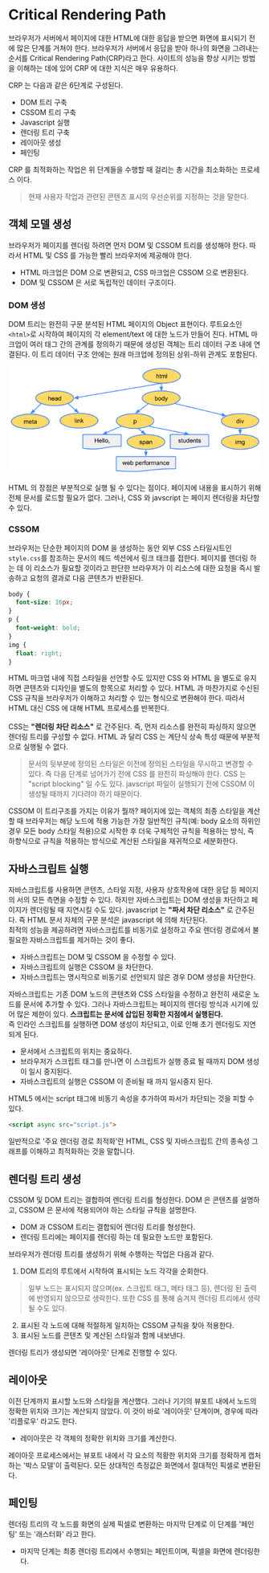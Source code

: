 # Critical Rendering Path
브라우저가 서버에서 페이지에 대한 HTML에 대한 응답을 받으면 화면에 표시되기 전에 많은 단계를 거쳐야 한다.
브라우저가 서버에서 응답을 받아 하나의 화면을 그려내는 순서를 Critical Rendering Path(CRP)라고 한다.
사이트의 성능을 향상 시키는 방법을 이해하는 데에 있어 CRP 에 대한 지식은 매우 유용하다.

CRP 는 다음과 같은 6단계로 구성된다.
- DOM 트리 구축
- CSSOM 트리 구축
- Javascript 실행
- 렌더링 트리 구축
- 레이아웃 생성
- 페인팅

CRP 를 최적화하는 작업은 위 단계들을 수행할 때 걸리는 총 시간을 최소화하는 프로세스 이다.
> 현재 사용자 작업과 관련된 콘텐츠 표시의 우선순위를 지정하는 것을 말한다.


## 객체 모델 생성
브라우저가 페이지를 렌더링 하려면 먼저 DOM 및 CSSOM 트리를 생성해야 한다. 따라서 HTML 및 CSS 를 가능한 빨리 브라우저에 제공해야 한다.<br>
- HTML 마크업은 DOM 으로 변환되고, CSS 마크업은 CSSOM 으로 변환된다.
- DOM 및 CSSOM 은 서로 독립적인 데이터 구조이다.

### DOM 생성
DOM 트리는 완전히 구문 분석된 HTML 페이지의 Object 표현이다. 루트요소인 `<html>`로 시작하여 페이지의 각 element/text 에 대한 노드가 
만들어 진다. 
HTML 마크업이 여러 태그 간의 관계를 정의하기 때문에 생성된 객체는 트리 데이터 구조 내에 연결된다. 
이 트리 데이터 구조 안에는 원래 마크업에 정의된 상위-하위 관계도 포함된다.

<img src="./images/dom-tree.png"/>

HTML 의 장점은 부분적으로 실행 될 수 있다는 점이다. 페이지에 내용을 표시하기 위해 전체 문서를 로드할 필요가 없다. 그러나, CSS 와 javscript 는 
페이지 렌더링을 차단할 수 있다. 

### CSSOM
브라우저는 단순한 페이지의 DOM 을 생성하는 동안 외부 CSS 스타일시트인 `style.css`를 참조하는 문서의 헤드 섹션에서 링크 태크를 접한다.
페이지를 렌더링 하는 데 이 리소스가 필요할 것이라고 판단한 브라우저가 이 리소스에 대한 요청을 즉시 발송하고 요청의 결과로 다음 콘텐츠가 반환된다.
````css
body {
  font-size: 16px;
}
p {
  font-weight: bold;
}
img {
  float: right;
}
````
HTML 마크업 내에 직접 스타일을 선언할 수도 있지만 CSS 와 HTML 을 별도로 유지하면 콘텐츠와 디자인을 별도의 항목으로 처리할 수 있다.
HTML 과 마찬가지로 수신된 CSS 규칙을 브라우저가 이해하고 처리할 수 있는 형식으로 변환해야 한다.
따라서 HTML 대신 CSS 에 대해 HTML 프로세스를 반복한다.<br><br>
CSS는 **"렌더링 차단 리소스"** 로 간주된다. 즉, 먼저 리소스를 완전히 파싱하지 않으면 렌더링 트리를 구성할 수 없다. 
HTML 과 달리 CSS 는 계단식 상속 특성 때문에 부분적으로 실행될 수 없다. 
> 문서의 뒷부분에 정의된 스타일은 이전에 정의된 스타일을 무시하고 변경할 수 있다. 
즉 다음 단계로 넘어가기 전에 CSS 를 완전히 파싱해야 한다. 
> CSS 는 "script blocking" 일 수도 있다. javscript 파일이 실행되기 전에 CSSOM 이 생성될 때까지 기다려야 하기 때문이다.

CSSOM 이 트리구조를 가지는 이유가 뭘까?
페이지에 있는 객체의 최종 스타일을 계산할 때 브라우저는 해당 노드에 적용 가능한 가장 일반적인 규칙(예: body 요소의 하위인 경우 
모든 body 스타일 적용)으로 시작한 후 더욱 구체적인 규칙을 적용하는 방식, 즉 하향식으로 규칙을 적용하는 방식으로 계산된 스타일을 재귀적으로 세분화한다.


## 자바스크립트 실행
자바스크립트를 사용하면 콘텐츠, 스타일 지정, 사용자 상호작용에 대한 응답 등 페이지의 서의 모든 측면을 수정할 수 있다. 
하지만 자바스크립트는 DOM 생성을 차단하고 페이지가 렌더링될 때 지연시킬 수도 있다. javascript 는 **"파서 차단 리소스"** 로 간주된다. 
즉 HTML 문서 자체의 구문 분석은 javascript 에 의해 차단된다. <br>
최적의 성능을 제공하려면 자바스크립트를 비동기로 설정하고 주요 렌더링 경로에서 불필요한 자바스크립트를 제거하는 것이 좋다. 

- 자바스크립트는 DOM 및 CSSOM 을 수정할 수 있다. 
- 자바스크립트의 실행은 CSSOM 을 차단한다.
- 자바스크립트는 명시적으로 비동기로 선언되지 않은 경우 DOM 생성을 차단한다.

자바스크립트는 기존 DOM 노드의 콘텐츠와 CSS 스타일을 수정하고 완전히 새로운 노드를 문서에 추가할 수 있다. 그러나 자바스크립트는 
페이지의 렌더링 방식과 시기에 있어 많은 제한이 있다. **스크립트는 문서에 삽입된 정확한 지점에서 실행된다.**<br>
즉 인라인 스크립트를 실행하면 DOM 생성이 차단되고, 이로 인해 초기 렌더링도 지연되게 된다. 

- 문서에서 스크립트의 위치는 중요하다.
- 브라우저가 스크립트 태그를 만나면 이 스크립트가 실행 종료 될 때까지 DOM 생성이 일시 중지된다.
- 자바스크립트의 실행은 CSSOM 이 준비될 때 까지 일시중지 된다. 

HTML5 에서는 script 태그에 비동기 속성을 추가하여 파서가 차단되는 것을 피할 수 있다.
````html
<script async src="script.js">
````
일반적으로 '주요 렌더링 경로 최적화'란 HTML, CSS 및 자바스크립트 간의 종속성 그래프를 이해하고 최적화하는 것을 말합니다.

## 렌더링 트리 생성
CSSOM 및 DOM 트리는 결합하여 렌더링 트리를 형성한다. DOM 은 콘텐츠를 설명하고, CSSOM 은 문서에 적용되어야 하는 스타일 규칙을 설명한다. 

- DOM 과 CSSOM 트리는 결합되어 렌더링 트리를 형성한다.
- 렌더링 트리에는 페이지를 렌더링 하는 데 필요한 노드만 포함된다.

브라우저가 렌더링 트리를 생성하기 위해 수행하는 작업은 다음과 같다. 
1. DOM 트리의 루트에서 시작하여 표시되는 노드 각각을 순회한다.
> 일부 노드는 표시되지 않으며(ex. 스크립트 태그, 메타 태그 등), 렌더링 된 출력에 반영되지 않으므로 생락한다. 또한 CSS 를 통해 숨겨져 렌더링 트리에서 
생략될 수도 있다. 
2. 표시된 각 노드에 대해 적절하게 일치하는 CSSOM 규칙을 찾아 적용한다.
3. 표시된 노드를 콘텐츠 및 계산된 스타일과 함께 내보낸다.

렌더링 트리가 생성되면 '레이아웃' 단계로 진행할 수 있다. 

## 레이아웃
이전 단계까지 표시할 노드와 스타일을 계산했다. 그러나 기기의 뷰포트 내에서 노드의 정확한 위치와 크기는 계산되지 않았다. 
이 것이 바로 '레이아웃' 단계이며, 경우에 따라 '리플로우' 라고도 한다. 

- 레이아웃은 각 객체의 정확한 위치와 크기를 계산한다. 

레이아웃 프로세스에서는 뷰포트 내에서 각 요소의 적황한 위치와 크기를 정확하게 캡처하는 '박스 모델'이 출력된다. 모든 상대적인 측정값은 
화면에서 절대적인 픽셀로 변환된다.

## 페인팅
렌더링 트리의 각 노드를 화면의 실제 픽셀로 변환하는 마지막 단계로 이 단계를 '페인팅' 또는 '래스터화' 라고 한다. 
- 마지막 단계는 최종 렌더링 트리에서 수행되는 페인트이며, 픽셀을 화면에 렌더링한다. 
